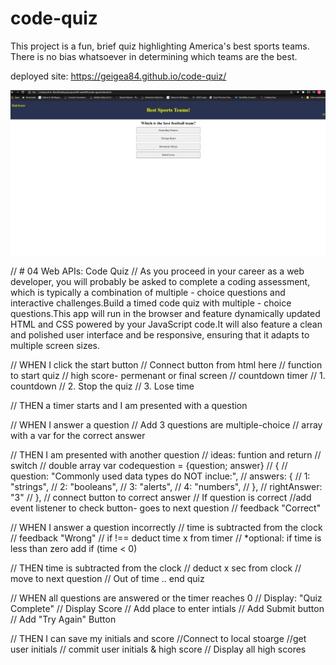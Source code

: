 # code-quiz

This project is a fun, brief quiz highlighting America's best sports teams.  There is no bias whatsoever in determining which teams are the best.

deployed site: https://geigea84.github.io/code-quiz/

![screenshot](./assets/images/screenshot.png)

// # 04 Web APIs: Code Quiz
// As you proceed in your career as a web developer, you will probably be asked to complete a coding assessment, which is typically a combination of multiple - choice questions and interactive challenges.Build a timed code quiz with multiple - choice questions.This app will run in the browser and feature dynamically updated HTML and CSS powered by your JavaScript code.It will also feature a clean and polished user interface and be responsive, ensuring that it adapts to multiple screen sizes.



// WHEN I click the start button
    // Connect button from html here
    // function to start quiz
    // high score- permenant or final screen 
    // countdown timer
        // 1. countdown
        // 2. Stop the quiz
        // 3. Lose time

// THEN a timer starts and I am presented with a question



// WHEN I answer a question
    // Add 3 questions are multiple-choice
    // array with a var for the correct answer

// THEN I am presented with another question
    // ideas: funtion and return
    // switch
    // double array var codequestion = {question; answer} 
            // {
            //     question: "Commonly used data types do NOT inclue:",
            //         answers: {
            //         1: "strings",
            //             2: "booleans",
            //                 3: "alerts",
            //                     4: "numbers",
            //      },
            //     rightAnswer: "3"
            // },
        // connect button to correct answer
    // If question is correct
        //add event listener to check button- goes to next question 
        // feedback "Correct"



// WHEN I answer a question incorrectly
    // time is subtracted from the clock 
    // feedback "Wrong"
    // if !== deduct time x from timer
    // *optional: if time is less than zero add if (time < 0)

// THEN time is subtracted from the clock
    // deduct x sec from clock 
    // move to next question
    // Out of time .. end quiz



// WHEN all questions are answered or the timer reaches  0
    // Display: "Quiz Complete"
    // Display Score
    // Add place to enter intials 
    // Add Submit button
    // Add "Try Again" Button

// THEN I can save my initials and score
     //Connect to local stoarge
     //get user initials
     // commit user initials & high score
     // Display all high scores